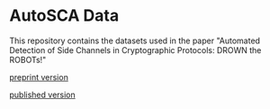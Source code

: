 # AutoSCA Data
This repository contains the datasets used in the paper "Automated Detection of Side Channels in Cryptographic Protocols: DROWN the ROBOTs!"

[preprint version](https://eprint.iacr.org/2021/591)

[published version](https://dl.acm.org/doi/abs/10.1145/3474369.3486868)

